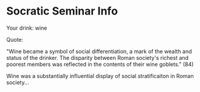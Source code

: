 # Socratic Seminar Info

Your drink: wine

Quote:

"Wine became a symbol of social differentiation, a mark of the wealth and
status of the drinker. The disparity between Roman society's richest and
poorest members was reflected in the contents of their wine goblets." (84)

Wine was a substantially influential display of social stratificaiton in Roman
society...

